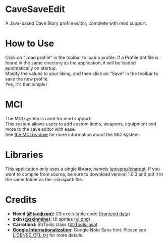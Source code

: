 # CaveSaveEdit
A Java-based Cave Story profile editor, complete with mod support.
# How to Use
Click on "Load profile" in the toolbar to load a profile. If a Profile.dat file is found in the same directory as the application, it will be loaded automatically on startup.  
Modify the values to your liking, and then click on "Save" in the toolbar to save the new profile.  
Yes, it's that simple!
# MCI
The MCI system is used for mod support.  
This system allows users to add custom items, weapons, equipment and more to the save editor with ease.  
See [the MCI readme](MCI.md) for more information about the MCI system.
# Libraries
This application only uses a single library, namely [juniversalchardet](https://code.google.com/archive/p/juniversalchardet/). If you want to compile from source, be sure to download version 1.0.3 and put it in the same folder as the .classpath file.
# Credits
- **Noxid ([@taedixon](https://github.com/taedixon)):** CS executable code ([frontend.data](src/com/leo/cse/frontend/data))
- **zxin ([@zxinmine](https://github.com/zxinmine)):** UI sprites ([ui.png](src/com/leo/cse/frontend/ui.png))
- **Carrotlord:** StrTools class ([StrTools.java](src/com/carrotlord/string/StrTools.java))
- **[Google Internationalization](https://github.com/googlei18n):** Google Noto Sans font. Please see [LICENSE_OFL.txt](LICENSE_OFT.txt) for more details.

